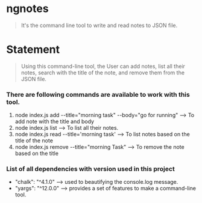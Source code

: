 # ngnotes

> It's the command line tool to write and read notes to JSON file.

# Statement

> Using this command-line tool, the User can add notes, list all their notes, search with the title of the note, and remove them from the JSON file.

### There are following commands are available to work with this tool.

1. node index.js add --title="morning task" --body="go for running" --> To add note with the title and body
2. node index.js list --> To list all their notes.
3. node index.js read --title='morning task' --> To list notes based on the title of the note
4. node index.js remove --title="morning Task" --> To remove the note based on the title

### List of all dependencies with version used in this project

- "chalk": "^4.1.0" --> used to beautifying the console.log message.
- "yargs": "^12.0.0" --> provides a set of features to make a command-line tool.

